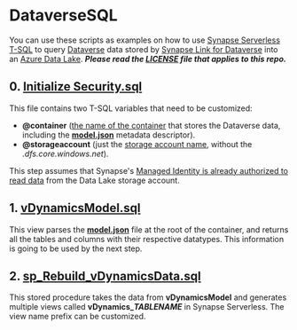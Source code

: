 # DataverseSQL

You can use these scripts as examples on how to use [Synapse Serverless](https://docs.microsoft.com/en-us/azure/synapse-analytics/sql/on-demand-workspace-overview) [T-SQL](https://docs.microsoft.com/en-us/azure/synapse-analytics/sql/overview-features) to query [Dataverse](https://docs.microsoft.com/en-us/power-apps/maker/data-platform/data-platform-intro) data stored by [Synapse Link for Dataverse](https://docs.microsoft.com/en-us/power-apps/maker/data-platform/export-to-data-lake) into an [Azure Data Lake](https://docs.microsoft.com/en-us/azure/storage/blobs/data-lake-storage-introduction). ***Please read the [LICENSE](https://github.com/DavidAzofeifa/DataverseSQL/blob/main/LICENSE) file that applies to this repo.***



## 0. [Initialize Security.sql](https://github.com/DavidAzofeifa/DataverseSQL/blob/main/0.%20Initialize%20Security.sql)
This file contains two T-SQL variables that need to be customized:

- **@container** ([the name of the container](https://docs.microsoft.com/en-us/rest/api/storageservices/naming-and-referencing-containers--blobs--and-metadata#container-names) that stores the Dataverse data, including the **[model.json](https://docs.microsoft.com/en-us/common-data-model/model-json)** metadata descriptor).
- **@storageaccount** (just the [storage account name](https://docs.microsoft.com/en-us/azure/storage/common/storage-account-overview#storage-account-name), without the *.dfs.core.windows.net*).

This step assumes that Synapse's [Managed Identity is already authorized to read data](https://docs.microsoft.com/en-us/azure/storage/blobs/authorize-managed-identity) from the Data Lake storage account.

## 1. [vDynamicsModel.sql](https://github.com/DavidAzofeifa/DataverseSQL/blob/main/1.%20vDynamicsModel.sql)
This view parses the **[model.json](https://docs.microsoft.com/en-us/common-data-model/model-json)** file at the root of the container, and returns all the tables and columns with their respective datatypes. This information is going to be used by the next step.

## 2. [sp_Rebuild_vDynamicsData.sql](https://github.com/DavidAzofeifa/DataverseSQL/blob/main/2.%20sp_Rebuild_vDynamicsData.sql)
This stored procedure takes the data from **vDynamicsModel** and generates multiple views called **vDynamics_*TABLENAME*** in Synapse Serverless. The view name prefix can be customized.
